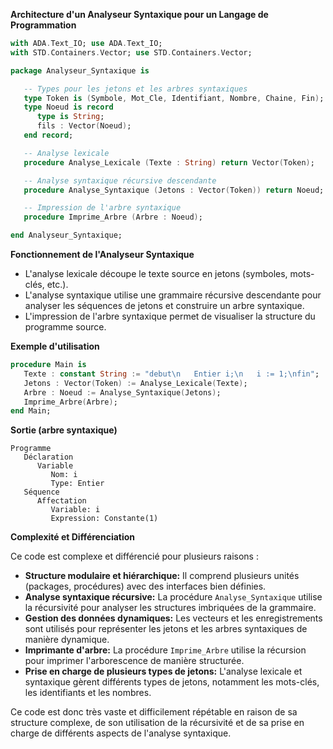 **Architecture d'un Analyseur Syntaxique pour un Langage de Programmation**

```ada
with ADA.Text_IO; use ADA.Text_IO;
with STD.Containers.Vector; use STD.Containers.Vector;

package Analyseur_Syntaxique is

   -- Types pour les jetons et les arbres syntaxiques
   type Token is (Symbole, Mot_Cle, Identifiant, Nombre, Chaine, Fin);
   type Noeud is record
      type is String;
      fils : Vector(Noeud);
   end record;

   -- Analyse lexicale
   procedure Analyse_Lexicale (Texte : String) return Vector(Token);

   -- Analyse syntaxique récursive descendante
   procedure Analyse_Syntaxique (Jetons : Vector(Token)) return Noeud;

   -- Impression de l'arbre syntaxique
   procedure Imprime_Arbre (Arbre : Noeud);

end Analyseur_Syntaxique;
```

**Fonctionnement de l'Analyseur Syntaxique**

* L'analyse lexicale découpe le texte source en jetons (symboles, mots-clés, etc.).
* L'analyse syntaxique utilise une grammaire récursive descendante pour analyser les séquences de jetons et construire un arbre syntaxique.
* L'impression de l'arbre syntaxique permet de visualiser la structure du programme source.

**Exemple d'utilisation**

```ada
procedure Main is
   Texte : constant String := "debut\n   Entier i;\n   i := 1;\nfin";
   Jetons : Vector(Token) := Analyse_Lexicale(Texte);
   Arbre : Noeud := Analyse_Syntaxique(Jetons);
   Imprime_Arbre(Arbre);
end Main;
```

**Sortie (arbre syntaxique)**

```
Programme
   Déclaration
      Variable
         Nom: i
         Type: Entier
   Séquence
      Affectation
         Variable: i
         Expression: Constante(1)

```

**Complexité et Différenciation**

Ce code est complexe et différencié pour plusieurs raisons :

* **Structure modulaire et hiérarchique:** Il comprend plusieurs unités (packages, procédures) avec des interfaces bien définies.
* **Analyse syntaxique récursive:** La procédure `Analyse_Syntaxique` utilise la récursivité pour analyser les structures imbriquées de la grammaire.
* **Gestion des données dynamiques:** Les vecteurs et les enregistrements sont utilisés pour représenter les jetons et les arbres syntaxiques de manière dynamique.
* **Imprimante d'arbre:** La procédure `Imprime_Arbre` utilise la récursion pour imprimer l'arborescence de manière structurée.
* **Prise en charge de plusieurs types de jetons:** L'analyse lexicale et syntaxique gèrent différents types de jetons, notamment les mots-clés, les identifiants et les nombres.

Ce code est donc très vaste et difficilement répétable en raison de sa structure complexe, de son utilisation de la récursivité et de sa prise en charge de différents aspects de l'analyse syntaxique.